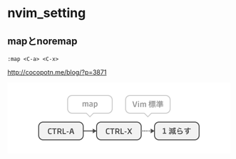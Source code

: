 # nvim_setting


## mapとnoremap

`:map <C-a> <C-x>`

<http://cocopotn.me/blog/?p=3871>

![alt text](https://raw.githubusercontent.com/Snhgo/img/master/nvim/map_ax.png)






